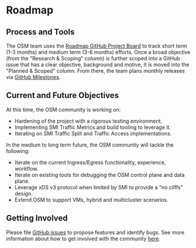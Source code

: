# Roadmap

## Process and Tools

The OSM team uses the [Roadmap GitHub Project Board](https://github.com/openservicemesh/osm/projects/3) to track short term (1-3 months) and medium term (3-6 months) efforts. Once a broad objective (from the "Research & Scoping" column) is further scoped into a GitHub issue that has a clear objective, background and motive, it is moved into the "Planned & Scoped" column. From there, the team plans monthly releases via [GitHub Milestones](https://github.com/openservicemesh/osm/milestones).

## Current and Future Objectives

At this time, the OSM community is working on:
- Hardening of the project with a rigorous testing environment.
- Implementing SMI Traffic Metrics and build tooling to leverage it.
- Iterating on SMI Traffic Split and Traffic Access implementations.

In the medium to long term future, the OSM communtiy will tackle the following:
- Iterate on the current Ingress/Egress functionality, experience, workflow.
- Iterate on existing tools for debugging the OSM control plane and data plane.
- Leverage xDS v3 protocol when limited by SMI to provide a "no cliffs" design.
- Extend OSM to support VMs, hybrid and multicluster scenarios.

## Getting Involved

Please file [GitHub issues](https://github.com/openservicemesh/osm/issues) to propose features and identify bugs. See more information about how to get involved with the community [here](https://github.com/openservicemesh/osm/projects/3).
